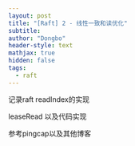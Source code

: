 ```yaml
---
layout: post
title: "[Raft] 2 - 线性一致和读优化"
subtitle: 
author: "Dongbo"
header-style: text
mathjax: true
hidden: false
tags:
  - raft
---
```


记录raft readIndex的实现

leaseRead 以及代码实现

参考pingcap以及其他博客